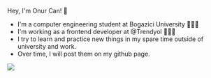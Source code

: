 
Hey, I'm Onur Can! 👋

- I'm a computer engineering student at Bogazici University 👨🏻‍🎓
- I'm working as a frontend developer at @Trendyol 👨🏻‍💻
- I try to learn and practice new things in my spare time outside of university and work.
- Over time, I will post them on my github page.

![](https://media.giphy.com/media/xUPGcEliCc7bETyfO8/giphy.gif)




